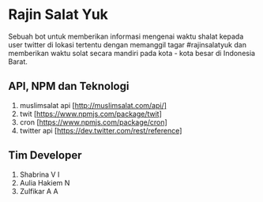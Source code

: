 # **Rajin Salat Yuk**

Sebuah bot untuk memberikan informasi mengenai waktu shalat kepada user twitter di lokasi tertentu dengan memanggil tagar #rajinsalatyuk dan memberikan waktu solat secara mandiri pada kota - kota besar di Indonesia Barat.

## API, NPM dan Teknologi
1. muslimsalat api [http://muslimsalat.com/api/]
2. twit [https://www.npmjs.com/package/twit]
3. cron [https://www.npmjs.com/package/cron]
4. twitter api [https://dev.twitter.com/rest/reference]

## Tim Developer
1. Shabrina V I
2. Aulia Hakiem N
3. Zulfikar A A
